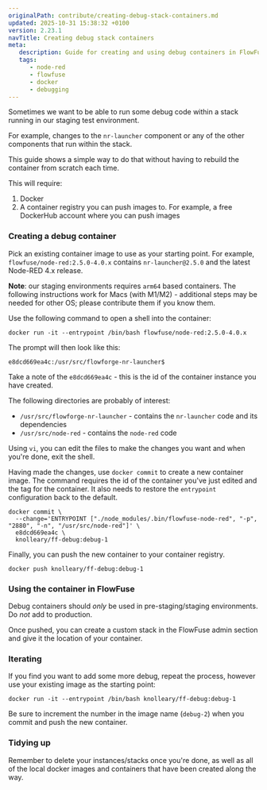 ```yaml
---
originalPath: contribute/creating-debug-stack-containers.md
updated: 2025-10-31 15:38:32 +0100
version: 2.23.1
navTitle: Creating debug stack containers
meta:
   description: Guide for creating and using debug containers in FlowFuse without rebuilding from scratch.
   tags:
      - node-red
      - flowfuse
      - docker
      - debugging
---
```


Sometimes we want to be able to run some debug code within a stack running in our
staging test environment.

For example, changes to the `nr-launcher` component or any of the other components
that run within the stack.

This guide shows a simple way to do that without having to rebuild the container
from scratch each time.

This will require:

1. Docker
2. A container registry you can push images to. For example, a free DockerHub account where you can push images

### Creating a debug container

Pick an existing container image to use as your starting point. For example, `flowfuse/node-red:2.5.0-4.0.x`
contains `nr-launcher@2.5.0` and the latest Node-RED 4.x release.

**Note**: our staging environments requires `arm64` based containers. The following instructions work for
Macs (with M1/M2) - additional steps may be needed for other OS; please contribute them if you know them.

Use the following command to open a shell into the container:

```
docker run -it --entrypoint /bin/bash flowfuse/node-red:2.5.0-4.0.x
```

The prompt will then look like this:

```
e8dcd669ea4c:/usr/src/flowforge-nr-launcher$
```

Take a note of the `e8dcd669ea4c` - this is the id of the container instance you have created.

The following directories are probably of interest:

 - `/usr/src/flowforge-nr-launcher` - contains the `nr-launcher` code and its dependencies
 - `/usr/src/node-red` - contains the `node-red` code

Using `vi`, you can edit the files to make the changes you want and when you're done, exit the shell.

Having made the changes, use `docker commit` to create a new container image. The command requires
the id of the container you've just edited and the tag for the container. It also needs to restore
the `entrypoint` configuration back to the default.

```
docker commit \
  --change='ENTRYPOINT ["./node_modules/.bin/flowfuse-node-red", "-p", "2880", "-n", "/usr/src/node-red"]' \
  e8dcd669ea4c \
  knolleary/ff-debug:debug-1
```

Finally, you can push the new container to your container registry.

```
docker push knolleary/ff-debug:debug-1
```


### Using the container in FlowFuse

Debug containers should *only* be used in pre-staging/staging environments. Do *not* add to production.

Once pushed, you can create a custom stack in the FlowFuse admin section and give it the location
of your container.


### Iterating

If you find you want to add some more debug, repeat the process, however use your existing image
as the starting point:

```
docker run -it --entrypoint /bin/bash knolleary/ff-debug:debug-1
```

Be sure to increment the number in the image name (`debug-2`) when you commit and push the new container.

### Tidying up

Remember to delete your instances/stacks once you're done, as well as all of the local
docker images and containers that have been created along the way.
